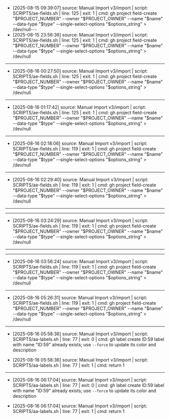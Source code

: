 - [2025-08-15 09:39:07] source: Manual Import v3/import | script: SCRIPTS/ae-fields.sh | line: 125 | exit: 1 | cmd: gh project field-create "$PROJECT_NUMBER" --owner "$PROJECT_OWNER" --name "$name" --data-type "$type" --single-select-options "$options_string" > /dev/null---
- [2025-08-15 23:56:36] source: Manual Import v3/import | script: SCRIPTS/ae-fields.sh | line: 125 | exit: 1 | cmd: gh project field-create "$PROJECT_NUMBER" --owner "$PROJECT_OWNER" --name "$name" --data-type "$type" --single-select-options "$options_string" > /dev/null

---
- [2025-08-16 00:27:50] source: Manual Import v3/import | script: SCRIPTS/ae-fields.sh | line: 125 | exit: 1 | cmd: gh project field-create "$PROJECT_NUMBER" --owner "$PROJECT_OWNER" --name "$name" --data-type "$type" --single-select-options "$options_string" > /dev/null

---

- [2025-08-16 01:17:42] source: Manual Import v3/import | script: SCRIPTS/ae-fields.sh | line: 125 | exit: 1 | cmd: gh project field-create "$PROJECT_NUMBER" --owner "$PROJECT_OWNER" --name "$name" --data-type "$type" --single-select-options "$options_string" > /dev/null

----

-  [2025-08-16 02:18:06] source: Manual Import v3/import | script: SCRIPTS/ae-fields.sh | line: 119 | exit: 1 | cmd: gh project field-create "$PROJECT_NUMBER" --owner "$PROJECT_OWNER" --name "$name" --data-type "$type" --single-select-options "$options_string" > /dev/null

-----
- [2025-08-16 02:29:40] source: Manual Import v3/import | script: SCRIPTS/ae-fields.sh | line: 119 | exit: 1 | cmd: gh project field-create "$PROJECT_NUMBER" --owner "$PROJECT_OWNER" --name "$name" --data-type "$type" --single-select-options "$options_string" > /dev/null

---
---
- [2025-08-16 03:24:29] source: Manual Import v3/import | script: SCRIPTS/ae-fields.sh | line: 119 | exit: 1 | cmd: gh project field-create "$PROJECT_NUMBER" --owner "$PROJECT_OWNER" --name "$name" --data-type "$type" --single-select-options "$options_string" > /dev/null

---
---
- [2025-08-16 03:56:24] source: Manual Import v3/import | script: SCRIPTS/ae-fields.sh | line: 119 | exit: 1 | cmd: gh project field-create "$PROJECT_NUMBER" --owner "$PROJECT_OWNER" --name "$name" --data-type "$type" --single-select-options "$options_string" > /dev/null

---
- [2025-08-16 05:26:31] source: Manual Import v3/import | script: SCRIPTS/ae-fields.sh | line: 119 | exit: 1 | cmd: gh project field-create "$PROJECT_NUMBER" --owner "$PROJECT_OWNER" --name "$name" --data-type "$type" --single-select-options "$options_string" > /dev/null

---
- [2025-08-16 05:58:36] source: Manual Import v3/import | script: SCRIPTS/aa-labels.sh | line: 77 | exit: 0 | cmd: gh label create ID:59
label with name "ID:59" already exists; use `--force` to update its color and description

- [2025-08-16 05:58:36] source: Manual Import v3/import | script: SCRIPTS/aa-labels.sh | line: 77 | exit: 1 | cmd: return 1

---
- [2025-08-16 06:17:04] source: Manual Import v3/import | script: SCRIPTS/aa-labels.sh | line: 77 | exit: 0 | cmd: gh label create ID:59
label with name "ID:59" already exists; use `--force` to update its color and description

- [2025-08-16 06:17:04] source: Manual Import v3/import | script: SCRIPTS/aa-labels.sh | line: 77 | exit: 1 | cmd: return 1


